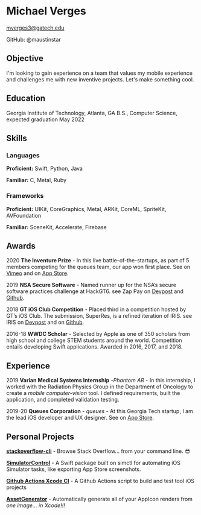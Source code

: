 # Michael Verges
mverges3@gatech.edu

GitHub: @maustinstar

## Objective
I'm looking to gain experience on a team that values my mobile experience and challenges me with new inventive projects. Let's make something cool.

## Education
Georgia Institute of Technology, Atlanta, GA
B.S., Computer Science, expected graduation May 2022

## Skills

### Languages
**Proficient:** Swift, Python, Java

**Familiar:** C, Metal, Ruby

### Frameworks
**Proficient:** UIKit, CoreGraphics, Metal, ARKit, CoreML, SpriteKit, AVFoundation

**Familiar:** SceneKit, Accelerate, Firebase

## Awards

2020 **The Inventure Prize** - In this live battle-of-the-startups, as part of 5 members competing for the queues team, our app won first place. See on [Vimeo](https://vimeo.com/397338747#t=410s) and on [App Store](apps.apple.com/us/app/queues/id1402712414).

2019 **NSA Secure Software** - Named runner up for the NSA’s secure software practices challenge at HackGT6. see Zap Pay on [Devpost](https://devpost.com/software/zap-pay) and [Github](https://github.com/maustinstar/zappay).

2018 **GT iOS Club Competition** - Placed third in a competition hosted by GT’s iOS Club. The submission, SuperRes, is a refined iteration of IRIS. see IRIS on [Devpost](https://devpost.com/software/iris-yvi2gj) and on [Github](https://github.com/maustinstar/IRIS).

2016-18 **WWDC Scholar** - Selected by Apple as one of 350 scholars from high school and college STEM students around the world. Competition entails developing Swift applications. Awarded in 2016, 2017, and 2018.

## Experience

2019 **Varian Medical Systems Internship** -*Phantom AR* - In this internship, I worked with the Radiation Physics Group in the Department of Oncology to create a *mobile computer-vision* tool. I defined requirements, built the application, and completed validation testing.

2019-20 **Queues Corporation** - *queues* - At this Georgia Tech startup, I am the lead iOS developer and UX designer. See on [App Store](apps.apple.com/us/app/queues/id1402712414).

## Personal Projects

[**stackoverflow-cli**](https://github.com/maustinstar/stackoverflow-cli) - Browse Stack Overflow... from your command line. 😎

[**SimulatorControl**](https://github.com/maustinstar/SimulatorControl) - A Swift package built on simctl for automating iOS Simulator tasks, like exporting App Store screenshots.

[**Github Actions Xcode CI**](https://github.com/maustinstar/starter-workflows/blob/master/ci/xcode.yml) - A Github Actions script to build and test tool iOS projects

[**AssetGenerator**](https://github.com/maustinstar/AssetGenerator) - Automatically generate all of your AppIcon renders from *one image... in Xcode!!!*
